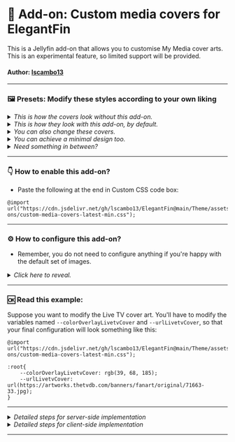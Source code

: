 # 🧩 Add-on:  Custom media covers for ElegantFin
This is a Jellyfin add-on that allows you to customise My Media cover arts. This is an experimental feature, so limited support will be provided.

#### **Author:** [lscambo13](https://github.com/lscambo13)

<hr>

### 🖼️ Presets: Modify these styles according to your own liking 

<details>
  <summary><i>This is how the covers look without this add-on.</i></summary>

![Screenshot 2025-01-19 191836](https://github.com/user-attachments/assets/49425368-cfe3-4c3b-9533-eb18b64c84d6)

</details>

<details>
  <summary><i>This is how they look with this add-on, by default.</i></summary>
	
![image](https://github.com/user-attachments/assets/5284af32-3b2e-4150-938c-f6d0fdfddf06)

```
@import url("https://cdn.jsdelivr.net/gh/lscambo13/ElegantFin@main/Theme/assets/add-ons/custom-media-covers-latest-min.css");
```

</details>

<details>
  <summary><i>You can also change these covers.</i></summary>
	
![Screenshot 2025-01-19 192015](https://github.com/user-attachments/assets/11719ef1-36ca-46e9-8030-b464a5ae5b79)

</details>

<details>
  <summary><i>You can achieve a minimal design too.</i></summary>

![Screenshot 2025-01-19 192133](https://github.com/user-attachments/assets/daaefe74-d3a9-4bb4-8389-9605a4364372)

```
@import url("https://cdn.jsdelivr.net/gh/lscambo13/ElegantFin@main/Theme/assets/add-ons/custom-media-covers-latest-min.css");

:root{
    --colorOverlayMoviesCover: transparent;
    --colorOverlayTvshowsCover: transparent;
    --colorOverlayLivetvCover: transparent;
    --colorOverlayPlaylistsCover: transparent;
    --colorOverlayBoxsetsCover: transparent;
    --colorOverlayMusicCover: transparent;
    --colorOverlayHomevideosCover: transparent;
    --colorOverlayBooksCover: transparent;
    --colorOverlayFoldersCover: transparent;
    --urlMoviesCover: transparent;
    --urlTvshowsCover: transparent;
    --urlLivetvCover: transparent;
    --urlPlaylistsCover: transparent;
    --urlBoxsetsCover: transparent;
    --urlMusicCover: transparent;
    --urlHomevideosCover: transparent;
    --urlBooksCover: transparent;
    --urlFoldersCover: transparent;
}
```

<hr>

![Screenshot 2025-01-19 192505](https://github.com/user-attachments/assets/256718f2-67ca-4fbd-8407-e41803380174)

```
@import url("https://cdn.jsdelivr.net/gh/lscambo13/ElegantFin@main/Theme/assets/add-ons/custom-media-covers-latest-min.css");

:root{
    --colorOverlayMoviesCover: transparent;
    --colorOverlayTvshowsCover: transparent;
    --colorOverlayLivetvCover: transparent;
    --colorOverlayPlaylistsCover: transparent;
    --colorOverlayBoxsetsCover: transparent;
    --colorOverlayMusicCover: transparent;
    --colorOverlayHomevideosCover: transparent;
    --colorOverlayBooksCover: transparent;
    --colorOverlayFoldersCover: transparent;
    --urlMoviesCover: var(--cardBackgroundGradient);
    --urlTvshowsCover: var(--cardBackgroundGradient);
    --urlLivetvCover: var(--cardBackgroundGradient);
    --urlPlaylistsCover: var(--cardBackgroundGradient);
    --urlBoxsetsCover: var(--cardBackgroundGradient);
    --urlMusicCover: var(--cardBackgroundGradient);
    --urlHomevideosCover: var(--cardBackgroundGradient);
    --urlBooksCover: var(--cardBackgroundGradient);
    --urlFoldersCover: var(--cardBackgroundGradient);
}
```

</details>

<details>
  <summary><i>Need something in between?</i></summary>

![image](https://github.com/user-attachments/assets/6975a5ef-4824-4807-9afa-434fc3ebaf6f)


```
@import url("https://cdn.jsdelivr.net/gh/lscambo13/ElegantFin@main/Theme/assets/add-ons/custom-media-covers-latest-min.css");

:root{
    --colorOverlayMoviesCover: rgb(193, 103, 104);
    --colorOverlayTvshowsCover: rgb(140, 149, 43);
    --colorOverlayLivetvCover: rgb(17, 98, 159);
    --colorOverlayPlaylistsCover: rgb(118, 61, 216);
    --colorOverlayBoxsetsCover: rgb(219, 180, 53);
    --colorOverlayMusicCover: rgb(11, 93, 72);
    --colorOverlayHomevideosCover: rgb(39, 90, 185);
    --colorOverlayBooksCover: rgb(166, 68, 70);
    --colorOverlayFoldersCover: rgb(173, 60, 113);
    --urlMoviesCover: linear-gradient(0deg, #313131, #585858 25%);
    --urlTvshowsCover: linear-gradient(0deg, #313131, #585858 25%);
    --urlLivetvCover: linear-gradient(0deg, #313131, #585858 25%);
    --urlPlaylistsCover: linear-gradient(0deg, #313131, #585858 25%);
    --urlBoxsetsCover: linear-gradient(0deg, #313131, #585858 25%);
    --urlMusicCover: linear-gradient(0deg, #313131, #585858 25%);
    --urlHomevideosCover: linear-gradient(0deg, #313131, #585858 25%);
    --urlBooksCover: linear-gradient(0deg, #313131, #585858 25%);
    --urlFoldersCover: linear-gradient(0deg, #313131, #585858 25%);
}
```

</details>

<hr>

### 👇 How to enable this add-on? 

- Paste the following at the end in Custom CSS code box:

```
@import url("https://cdn.jsdelivr.net/gh/lscambo13/ElegantFin@main/Theme/assets/add-ons/custom-media-covers-latest-min.css");
```

<hr>

### ⚙️ How to configure this add-on? 

- Remember, you do not need to configure anything if you're happy with the default set of images.



<details>
  <summary><i>Click here to reveal.</i></summary>
	
- To configure your theme to use the custom images, you'll need to input a URL pointing to an image in variables starting with '--url' and an overlay color in variables starting with '--color'.
	
- The ideal Jellyfin cover sizes are `960px x 540px`, and the colors can be in rgb format i.e. `rbg(128, 128, 128)`.
  
- Below are all the configurable variables, but you should remove the entries you do not intend to modify:
 
```

:root{

    <!-- overlay colors; change according to your image. -->

    --colorOverlayMoviesCover: rgb();
    --colorOverlayTvshowsCover: rgb();
    --colorOverlayLivetvCover: rgb();
    --colorOverlayPlaylistsCover: rgb();
    --colorOverlayBoxsetsCover: rgb();
    --colorOverlayMusicCover: rgb();
    --colorOverlayHomevideosCover: rgb();
    --colorOverlayBooksCover: rgb();
    --colorOverlayFoldersCover: rgb();

    <!-- cover images; input the url pointing to an image. -->

    --urlMoviesCover: url();
    --urlTvshowsCover: url();
    --urlLivetvCover: url();
    --urlBoxsetsCover: url();
    --urlMusicCover: url();
    --urlHomevideosCover: url();
    --urlBooksCover: url();
    --urlFoldersCover: url();

}
```
</details>

<hr>


### 🆗 Read this example:
Suppose you want to modify the Live TV cover art. You'll have to modify the variables named `--colorOverlayLivetvCover` and `--urlLivetvCover`, so that your final configuration will look something like this:

```
@import url("https://cdn.jsdelivr.net/gh/lscambo13/ElegantFin@main/Theme/assets/add-ons/custom-media-covers-latest-min.css");

:root{
    --colorOverlayLivetvCover: rgb(39, 68, 185);
    --urlLivetvCover: url(https://artworks.thetvdb.com/banners/fanart/original/71663-33.jpg);
}

```

<hr>

<details>
  <summary><i>Detailed steps for server-side implementation</i></summary>

1. Open Dashboard from Administration tab in Settings.
2. Select General tab from the side bar.
3. Scroll down to find Custom CSS code box under Branding section.
4. Paste the custom css in Custom CSS code box.
5. Click save
</details>

<details>
  <summary><i>Detailed steps for client-side implementation</i></summary>

1. Open Display tab in Settings.
2. Scroll down to find Custom CSS code box.
3. Paste the custom css in Custom CSS code box.
4. Click save.
</details>


<hr>

